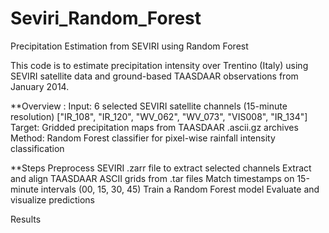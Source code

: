 # Seviri_Random_Forest
Precipitation Estimation from SEVIRI using Random Forest

This code is to estimate precipitation intensity over Trentino (Italy) using SEVIRI satellite data and ground-based TAASDAAR observations from January 2014.

**Overview :
  Input: 6 selected SEVIRI satellite channels (15-minute resolution) ["IR_108", "IR_120", "WV_062", "WV_073", "VIS008", "IR_134"]
  Target: Gridded precipitation maps from TAASDAAR .ascii.gz archives
  Method: Random Forest classifier for pixel-wise rainfall intensity classification


**Steps
   Preprocess SEVIRI .zarr file to extract selected channels
   Extract and align TAASDAAR ASCII grids from .tar files
   Match timestamps on 15-minute intervals (00, 15, 30, 45)
   Train a Random Forest model
   Evaluate and visualize predictions

Results

